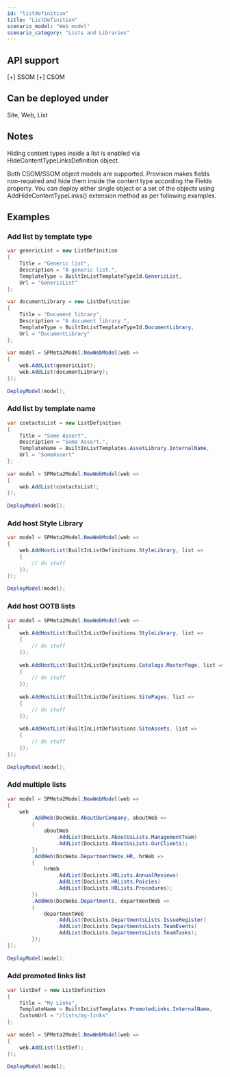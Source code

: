 ```yaml
---
id: "listdefinition"
title: "ListDefinition"
scenario_model: "Web model"
scenario_category: "Lists and Libraries"
---
```


## API support
[+] SSOM [+] CSOM

## Can be deployed under
Site, Web, List

## Notes
Hiding content types inside a list is enabled via HideContentTypeLinksDefinition object.

Both CSOM/SSOM object models are supported. Provision makes fields non-required and hide them inside the content type according the Fields property. You can deploy either single object or a set of the objects using AddHideContentTypeLinks() extension method as per following examples.

## Examples

### Add list by template type
```cs
var genericList = new ListDefinition
{
    Title = "Generic list",
    Description = "A generic list.",
    TemplateType = BuiltInListTemplateTypeId.GenericList,
    Url = "GenericList"
};
 
var documentLibrary = new ListDefinition
{
    Title = "Document library",
    Description = "A document library.",
    TemplateType = BuiltInListTemplateTypeId.DocumentLibrary,
    Url = "DocumentLibrary"
};
 
var model = SPMeta2Model.NewWebModel(web =>
{
    web.AddList(genericList);
    web.AddList(documentLibrary);
});
 
DeployModel(model);

```

### Add list by template name

```cs
var contactsList = new ListDefinition
{
    Title = "Some Assert",
    Description = "Some Assert.",
    TemplateName = BuiltInListTemplates.AssetLibrary.InternalName,
    Url = "SomeAssert"
};
 
var model = SPMeta2Model.NewWebModel(web =>
{
    web.AddList(contactsList);
});
 
DeployModel(model);


```

### Add host Style Library
```cs
var model = SPMeta2Model.NewWebModel(web =>
{
    web.AddHostList(BuiltInListDefinitions.StyleLibrary, list =>
    {
        // do stuff
    });
});
 
DeployModel(model);

```

### Add host OOTB lists
```cs
var model = SPMeta2Model.NewWebModel(web =>
{
    web.AddHostList(BuiltInListDefinitions.StyleLibrary, list =>
    {
        // do stuff
    });
 
    web.AddHostList(BuiltInListDefinitions.Catalogs.MasterPage, list =>
    {
        // do stuff
    });
 
    web.AddHostList(BuiltInListDefinitions.SitePages, list =>
    {
        // do stuff
    });
 
    web.AddHostList(BuiltInListDefinitions.SiteAssets, list =>
    {
        // do stuff
    });
});
 
DeployModel(model);

```

### Add multiple lists


```cs
var model = SPMeta2Model.NewWebModel(web =>
{
    web
        .AddWeb(DocWebs.AboutOurCompany, aboutWeb =>
        {
            aboutWeb
                .AddList(DocLists.AboutUsLists.ManagementTeam)
                .AddList(DocLists.AboutUsLists.OurClients);
        })
        .AddWeb(DocWebs.DepartmentWebs.HR, hrWeb =>
        {
            hrWeb
                .AddList(DocLists.HRLists.AnnualReviews)
                .AddList(DocLists.HRLists.Poicies)
                .AddList(DocLists.HRLists.Procedures);
        })
        .AddWeb(DocWebs.Departments, departmentWeb =>
        {
            departmentWeb
                .AddList(DocLists.DepartmentsLists.IssueRegister)
                .AddList(DocLists.DepartmentsLists.TeamEvents)
                .AddList(DocLists.DepartmentsLists.TeamTasks);
        });
});
 
DeployModel(model);

```

### Add promoted links list

```cs
var listDef = new ListDefinition
{
    Title = "My Links",
    TemplateName = BuiltInListTemplates.PromotedLinks.InternalName,
    CustomUrl = "/lists/my-links"
};
 
var model = SPMeta2Model.NewWebModel(web =>
{
    web.AddList(listDef);
});
 
DeployModel(model);
```
